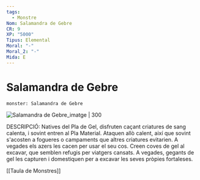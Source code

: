 ```yaml
---
tags:
  - Monstre
Nom: Salamandra de Gebre
CR: 9
XP: "5000"
Tipus: Elemental
Moral: "-"
Moral_2: "-"
Mida: E
---
```

# Salamandra de Gebre

```statblock
monster: Salamandra de Gebre
```

![Salamandra de Gebre_imatge | 300](https://static.wikia.nocookie.net/forgottenrealms/images/c/c4/FrostS5e.png/revision/latest?cb&#x3D;20181125035153)

DESCRIPCIÓ: 
Natives del Pla de Gel, disfruten caçant criatures de sang calenta, i sovint entren al Pla Material. Ataquen allò calent, així que sovint s'acosten a fogueres o campaments que altres criatures evitarien. A vegades els azers les cacen per usar el seu cos. Creen coves de gel al excavar, que semblen refugis per viatgers cansats. A vegades, gegants de gel les capturen i domestiquen per a excavar les seves pròpies fortaleses.

[[Taula de Monstres]]